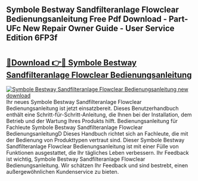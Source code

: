 ## Symbole Bestway Sandfilteranlage Flowclear Bedienungsanleitung Free Pdf Download - Part-UFc New Repair Owner Guide - User Service Edition 6FP3f

# <h2><a href="http://df2a68.blite.top/?on=Symbole+Bestway+Sandfilteranlage+Flowclear+Bedienungsanleitung">🔗Download 👉🔴 Symbole Bestway Sandfilteranlage Flowclear Bedienungsanleitung</a></h2>

[![Symbole Bestway Sandfilteranlage Flowclear Bedienungsanleitung new download](https://i.imgur.com/lujVjoI.png)](http://df2a68.blite.top/?on=Symbole+Bestway+Sandfilteranlage+Flowclear+Bedienungsanleitung)
Ihr neues Symbole Bestway Sandfilteranlage Flowclear Bedienungsanleitung ist jetzt einsatzbereit. Dieses Benutzerhandbuch enthält eine Schritt-für-Schritt-Anleitung, die Ihnen bei der Installation, dem Betrieb und der Wartung Ihres Produkts hilft. Bedienungsanleitung für Fachleute Symbole Bestway Sandfilteranlage Flowclear BedienungsanleitungD Dieses Handbuch richtet sich an Fachleute, die mit der Bedienung von Produkttypen vertraut sind. Dieser Symbole Bestway Sandfilteranlage Flowclear Bedienungsanleitung ist mit einer Fülle von Funktionen ausgestattet, die Ihr tägliches Leben verbessern. Ihr Feedback ist wichtig, Symbole Bestway Sandfilteranlage Flowclear Bedienungsanleitung. Wir schätzen Ihr Feedback und sind bestrebt, einen außergewöhnlichen Kundenservice zu bieten.
